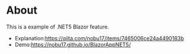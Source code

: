 # About

This is a example of .NET5 Blazor feature.

- Explanation:https://qiita.com/nobu17/items/7465006ce24a4490183b
- Demo:https://nobu17.github.io/BlazorAppNET5/

